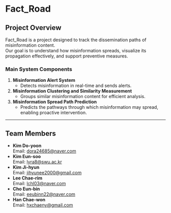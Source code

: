 # Fact_Road

## Project Overview
Fact_Road is a project designed to track the dissemination paths of misinformation content.  
Our goal is to understand how misinformation spreads, visualize its propagation effectively, and support preventive measures.

### Main System Components
1. **Misinformation Alert System**  
   - Detects misinformation in real-time and sends alerts.
2. **Misinformation Clustering and Similarity Measurement**  
   - Groups similar misinformation content for efficient analysis.
3. **Misinformation Spread Path Prediction**  
   - Predicts the pathways through which misinformation may spread, enabling proactive intervention.

---

## Team Members
- **Kim Do-yoon**  
  Email: dora24685@naver.com
- **Kim Eun-soo**  
  Email: lyra8@swu.ac.kr
- **Kim Ji-hyun**  
  Email: jihyunee2000@gmail.com
- **Lee Chae-rim**  
  Email: lchl03@naver.com
- **Cho Eun-bin**  
  Email: eeubinn22@naver.com
- **Han Chae-won**  
  Email: hxchaeny@gmail.com
